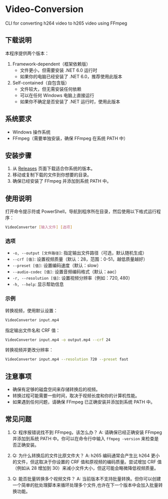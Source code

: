 # Video-Conversion

CLI for converting h264 video to h265 video using FFmpeg

## 下载说明

本程序提供两个版本：

1. Framework-dependent（框架依赖版）
   - 文件更小，但需要安装 .NET 6.0 运行时
   - 如果你的电脑已经安装了 .NET 6.0，推荐使用此版本
2. Self-contained（自包含版）
   - 文件较大，但无需安装任何依赖
   - 可以在任何 Windows 电脑上直接运行
   - 如果你不确定是否安装了 .NET 运行时，使用此版本

## 系统要求

- Windows 操作系统
- FFmpeg（需要单独安装，确保 FFmpeg 在系统 PATH 中）

## 安装步骤

1. 从 [Releases](https://github.com/vagmr/video-conversion/releases) 页面下载适合你系统的版本。
2. 移动或复制下载的文件到你想要的目录。
3. 确保已经安装了 FFmpeg 并添加到系统 PATH 中。

## 使用说明

打开命令提示符或 PowerShell，导航到程序所在目录，然后使用以下格式运行程序：

```bash
VideoConverter [输入文件] [选项]
```

### 选项

- `-o, --output [文件路径]`: 指定输出文件路径（可选，默认随机生成）
- `--crf [值]`: 设置视频质量（默认：28，范围：0-51，越低质量越好）
- `--preset [值]`: 设置编码速度（默认：slow）
- `--audio-codec [值]`: 设置音频编码格式（默认：aac）
- `-r, --resolution [值]`: 设置视频分辨率（例如：720, 480）
- `-h, --help`: 显示帮助信息

### 示例

转换视频，使用默认设置：

```bash
VideoConverter input.mp4
```

指定输出文件名和 CRF 值：

```bash
VideoConverter input.mp4 -o output.mp4 --crf 24
```

转换视频并更改分辨率：

```bash
VideoConverter input.mp4 --resolution 720 --preset fast
```

## 注意事项

- 确保有足够的磁盘空间来存储转换后的视频。
- 转换过程可能需要一些时间，取决于视频长度和你的计算机性能。
- 如果遇到任何问题，请确保 FFmpeg 已正确安装并添加到系统 PATH 中。

## 常见问题

1. Q: 程序报错说找不到 FFmpeg，该怎么办？
   A: 请确保已经正确安装 FFmpeg 并添加到系统 PATH 中。你可以在命令行中输入 `ffmpeg -version` 来检查是否正确安装。

2. Q: 为什么转换后的文件比原文件大？
   A: h265 编码通常会产生比 h264 更小的文件，但这取决于你设置的 CRF 值和原视频的编码质量。尝试增加 CRF 值（例如从 28 增加到 30）来减小文件大小，但这可能会略微降低视频质量。

3. Q: 能否批量转换多个视频文件？
   A: 当前版本不支持批量转换。但你可以创建一个简单的批处理脚本来循环处理多个文件,也许在下一个版本中会加入批量转换功能。
